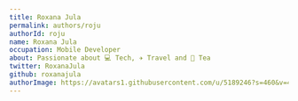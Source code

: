 ```yaml
---
title: Roxana Jula
permalink: authors/roju
authorId: roju
name: Roxana Jula
occupation: Mobile Developer
about: Passionate about 💻 Tech, ✈️ Travel and 🍵 Tea
twitter: RoxanaJula
github: roxanajula
authorImage: https://avatars1.githubusercontent.com/u/5189246?s=460&v=4
---
```


